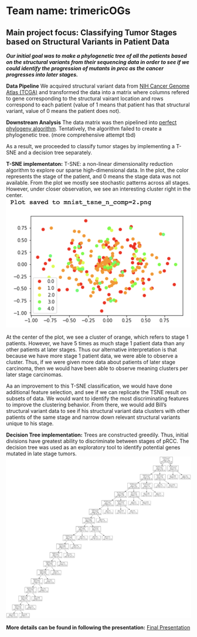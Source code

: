 # Team name: trimericOGs
## Main project focus: Classifying Tumor Stages based on Structural Variants in Patient Data

***Our initial goal was to make a phylogenetic tree of all the patients based on the structural variants from their sequencing data in order to see if we could identify the progression of mutants in prcc as the cancer progresses into later stages.***

**Data Pipeline** 
We acquired structural variant data from [NIH Cancer Genome Atlas (TCGA)](https://portal.gdc.cancer.gov/exploration?filters=%7B%22op%22%3A%22and%22%2C%22content%22%3A%5B%7B%22op%22%3A%22in%22%2C%22content%22%3A%7B%22field%22%3A%22cases.disease_type%22%2C%22value%22%3A%5B%22Kidney%20Renal%20Papillary%20Cell%20Carcinoma%22%5D%7D%7D%2C%7B%22op%22%3A%22in%22%2C%22content%22%3A%7B%22field%22%3A%22cases.primary_site%22%2C%22value%22%3A%5B%22Kidney%22%5D%7D%7D%5D%7D&searchTableTab=cases) and transformed the data into a matrix where columns refered to gene corresponding to the structural vairant location and rows correspond to each patient (value of 1 means that patient has that structural variant, value of 0 means the patient does not). 

**Downstream Analysis**
The data matrix was then pipelined into [perfect phylogeny algorithm](https://github.com/mcmero/perfect_phylogeny). Tentatively, the algorithm failed to create a phylogenetic tree. (more comprehensive attempt tbd)

As a result, we proceeded to classify tumor stages by implementing a T-SNE and a decision tree separately.

**T-SNE implementaton:** T-SNE: a non-linear dimensionality reduction algorithm to explore our sparse high-dimensional data. In the plot, the color represents the stage of the patient, and 0 means the stage data was not available. From the plot we mostly see stochastic patterns across all stages. However, under closer observation, we see an interesting cluster right in the center.
![alt text](https://github.com/wugwhisperer/p1rcc-hackathon/blob/master/T-SNE%20Implementation/image.png)

At the center of the plot, we see a cluster of orange, which refers to stage 1 patients. However, we have 5 times as much stage 1 patient data than any other patients at later stages. Thus our alternative interpretation is that because we have more stage 1 patient data, we were able to observe a cluster. Thus, if we were given more data about patients of later stage carcinoma, then we would have been able to observe meaning clusters per later stage carcinomas.

Aa an improvement to this T-SNE classification, we would have done additional feature selection, and see if we can replicate the TSNE result on subsets of data. We would want to identify the most discriminating features to improve the clustering behavior. From there, we would add Bill’s structural variant data to see if his structural variant data clusters with other patients of the same stage and narrow down relevant structural variants unique to his stage.

**Decision Tree implementation:** Trees are constructed greedily. Thus, initial divisions have greatest ability to discriminate between stages of pRCC. The decision tree was used as an exploratory tool to identify potential genes mutated in late stage tumors.
![alt text](https://github.com/wugwhisperer/p1rcc-hackathon/blob/master/tree.png)


**More details can be found in following the presentation:**
[Final Presentation](https://docs.google.com/presentation/d/1osi2q12_nNaGA8KWcEz_bnAeZe2A7tEbwa1I5buVe4k/edit?usp=sharing)
